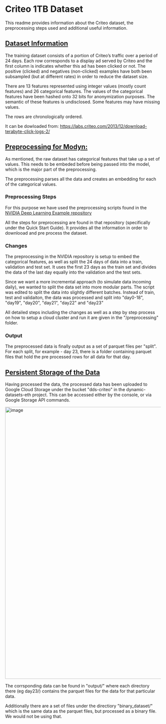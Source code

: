 # Criteo 1TB Dataset

This readme provides information about the Criteo dataset, the preprocessing steps used and additional useful information.


## <ins>Dataset Information</ins>

The training dataset consists of a portion of Criteo’s traffic over a period
of 24 days. Each row corresponds to a display ad served by Criteo and the first
column is indicates whether this ad has been clicked or not.
The positive (clicked) and negatives (non-clicked) examples have both been
subsampled (but at different rates) in order to reduce the dataset size.

There are 13 features represented using integer values (mostly count features) and 26
categorical features. The values of the categorical features have been hashed
onto 32 bits for anonymization purposes.
The semantic of these features is undisclosed. Some features may have missing values.

The rows are chronologically ordered.

It can be dowloaded from: https://labs.criteo.com/2013/12/download-terabyte-click-logs-2/


## <ins>Preprocessing for Modyn:</ins>

As mentioned, the raw dataset has categorical features that take up a set of values. This needs to be embeded before being passed into the model, which is the major part of the preprocessing.

The preprocessing parses all the data and creates an embedding for each of the categorical values.


### Preprocessing Steps
For this purpose we have used the preprocessing scripts found in the [NVIDIA Deep Learning Example repository](https://github.com/NVIDIA/DeepLearningExamples/blob/master/PyTorch/Recommendation/DLRM/README.md) 

All the steps for preprocessing are found in that repository (specifically under the Quick Start Guide). It provides all the information in order to downlooad and pre process the dataset. 


### Changes
The preprocessing in the NVIDIA repository is setup to embed the categorical features, as well as split the 24 days of data into a train, validation and test set. It uses the first 23 days as the train set and divides the data of the last day equally into the validation and the test sets.

Since we want a more incremental approach (to simulate data incoming daily), we wanted to split the data set into more modular parts. The script was edited to split the data into slightly different batches. Instead of train, test and validaiton, the data was processed and split into "day0-18", "day19", "day20", "day21", "day22" and "day23"

All detailed steps including the changes as well as a step by step process on how to setup a cloud cluster and run it are given in the "/preprocessing" folder.


### Output
The preprocessed data is finally output as a set of parquet files per "split". For each split, for example - day 23, there is a folder containing parquet files that hold the pre processed rows for all data for that day.


## <ins>Persistent Storage of the Data</ins>
Having processed the data, the processed data has been uploaded to Google Cloud Storage under the bucket "dds-criteo" in the dynamic-datasets-eth project.
This can be accessed either by the console, or via Google Storage API commands.

<img width="881" alt="image" src="https://user-images.githubusercontent.com/5274938/212557183-17bbf693-e2e9-4542-961a-8b9c9db95751.png">

The corrsponding data can be found in "output/" where each directory there (eg day23/) contains the parquet files for the data for that particular data.

Additionally there are a set of files under the directiory "binary_dataset/" which is the same data as the parquet files, but processed as a binary file. We would not be using that. 
